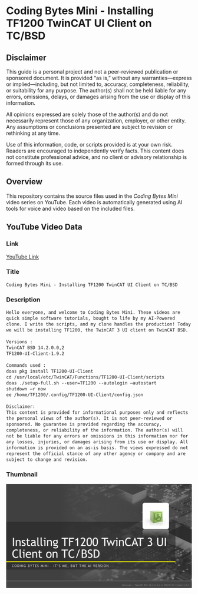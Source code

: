 # Coding Bytes Mini - Installing TF1200 TwinCAT UI Client on TC/BSD

## Disclaimer
This guide is a personal project and not a peer-reviewed publication or sponsored document. It is provided “as is,” without any warranties—express or implied—including, but not limited to, accuracy, completeness, reliability, or suitability for any purpose. The author(s) shall not be held liable for any errors, omissions, delays, or damages arising from the use or display of this information.

All opinions expressed are solely those of the author(s) and do not necessarily represent those of any organization, employer, or other entity. Any assumptions or conclusions presented are subject to revision or rethinking at any time.

Use of this information, code, or scripts provided is at your own risk. Readers are encouraged to independently verify facts. This content does not constitute professional advice, and no client or advisory relationship is formed through its use.

## Overview

This repository contains the source files used in the _Coding Bytes Mini_ video series on YouTube. Each video is automatically generated using AI tools for voice and video based on the included files.

## YouTube Video Data

### Link

[YouTube Link](https://www.youtube.com/watch?v=wXO_JyoG_vQ)

### Title

```
Coding Bytes Mini - Installing TF1200 TwinCAT UI Client on TC/BSD
```

### Description

```
Hello everyone, and welcome to Coding Bytes Mini. These videos are quick simple software tutorials, bought to life by my AI-Powered clone. I write the scripts, and my clone handles the production! Today we will be installing TF1200, the TwinCAT 3 UI client on TwinCAT BSD.

Versions :
TwinCAT BSD 14.2.0.0,2
TF1200-UI-Client-1.9.2

Commands used :
doas pkg install TF1200-UI-Client
cd /usr/local/etc/TwinCAT/Functions/TF1200-UI-Client/scripts
doas ./setup-full.sh --user=TF1200 --autologin –autostart
shutdown –r now
ee /home/TF1200/.config/TF1200-UI-Client/config.json

Disclaimer:
This content is provided for informational purposes only and reflects the personal views of the author(s). It is not peer-reviewed or sponsored. No guarantee is provided regarding the accuracy, completeness, or reliability of the information. The author(s) will not be liable for any errors or omissions in this information nor for any losses, injuries, or damages arising from its use or display. All information is provided on an as-is basis. The views expressed do not represent the official stance of any other agency or company and are subject to change and revision.
```

### Thumbnail

![thumbnail](./thumbnail/CBM%20-%20Installing%20TF1200%20on%20TwinCAT%20BSD.png)
